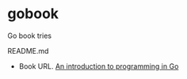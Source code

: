 # gobook
Go book tries

  README.md
* Book URL. [An introduction to programming in Go](https://www.golang-book.com/books/intro)
